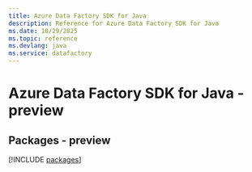 ```yaml
---
title: Azure Data Factory SDK for Java
description: Reference for Azure Data Factory SDK for Java
ms.date: 10/29/2025
ms.topic: reference
ms.devlang: java
ms.service: datafactory
---
```

# Azure Data Factory SDK for Java - preview
## Packages - preview
[!INCLUDE [packages](data-factory-index.md)]